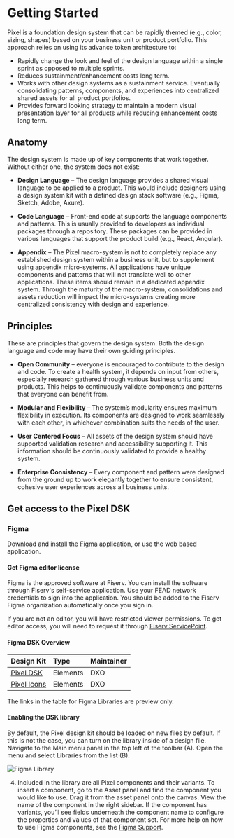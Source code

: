 # Getting Started

Pixel is a foundation design system that can be rapidly themed (e.g., color, sizing, shapes) based on your business unit or product portfolio. This approach relies on using its advance token architecture to:

- Rapidly change the look and feel of the design language within a single sprint as opposed to multiple sprints.
- Reduces sustainment/enhancement costs long term.
- Works with other design systems as a sustainment service. Eventually consolidating patterns, components, and experiences into centralized shared assets for all product portfolios.
- Provides forward looking strategy to maintain a modern visual presentation layer for all products while reducing enhancement costs long term.

## Anatomy

The design system is made up of key components that work together. Without either one, the system does not exist:

- **Design Language** – The design language provides a shared visual language to be applied to a product. This would include designers using a design system kit with a defined design stack software (e.g., Figma, Sketch, Adobe, Axure).

- **Code Language** – Front-end code at supports the language components and patterns. This is usually provided to developers as individual packages through a repository. These packages can be provided in various languages that support the product build (e.g., React, Angular).

- **Appendix** – The Pixel macro-system is not to completely replace any established design system within a business unit, but to supplement using appendix micro-systems. All applications have unique components and patterns that will not translate well to other applications. These items should remain in a dedicated appendix system. Through the maturity of the macro-system, consolidations and assets reduction will impact the micro-systems creating more centralized consistency with design and experience.

## Principles

These are principles that govern the design system. Both the design language and code may have their own guiding principles.

- **Open Community** – everyone is encouraged to contribute to the design and code. To create a health system, it depends on input from others, especially research gathered through various business units and products. This helps to continuously validate components and patterns that everyone can benefit from.

- **Modular and Flexibility** – The system’s modularity ensures maximum flexibility in execution. Its components are designed to work seamlessly with each other, in whichever combination suits the needs of the user.

- **User Centered Focus** – All assets of the design system should have supported validation research and accessibility supporting it. This information should be continuously validated to provide a healthy system.

- **Enterprise Consistency** – Every component and pattern were designed from the ground up to work elegantly together to ensure consistent, cohesive user experiences across all business units.

## Get access to the Pixel DSK

### Figma

Download and install the [Figma](https://www.figma.com/) application, or use the web based application.

#### Get Figma editor license

Figma is the approved software at Fiserv. You can install the software through Fiserv's self-service application. Use your FEAD network credentials to sign into the application. You should be added to the Fiserv Figma organization automatically once you sign in. 

If you are not an editor, you will have restricted viewer permissions. To get editor access, you will need to request it through [Fiserv ServicePoint](https://fiservservicepoint.fiservapps.com/nav_to.do?uri=/com.glideapp.servicecatalog_cat_item_view.do?v%3D1%26sysparm_id%3D121e6a341bcc6110f203dc27b04bcb96%26sysparm_link_parent%3Daba18e41375742007ab3a503b3990e82%26sysparm_catalog%3De0d08b13c3330100c8b837659bba8fb4%26sysparm_catalog_view%3Dcatalog_default%26sysparm_view%3Dtext_search).

#### Figma DSK Overview

| Design Kit | Type | Maintainer |
| :--------- | :--- | :--------- |
| [Pixel DSK](https://www.figma.com/file/6zmtdqZDIEYrjFq8HTiBnb/Pixel-Components?type=design&node-id=152:15&mode=design&t=quJcsfx7ME1sfAX9-1) | Elements | DXO |
| [Pixel Icons](https://www.figma.com/file/OPorao293rFIlEJmRlxLtf/Pixel-Icons?type=design&node-id=0:1&mode=design&t=VIshELw7sV0bMEVy-1) | Elements | DXO |

The links in the table for Figma Libraries are preview only.

#### Enabling the DSK library

By default, the Pixel design kit should be loaded on new files by default. If this is not the case, you can turn on the library inside of a design file. Navigate to the Main menu panel in the top left of the toolbar (A). Open the menu and select Libraries from the list (B).

<img src="../images/getstarted/figma_library_selection.png" alt="Figma Library"/>


4. Included in the library are all Pixel components and their variants. To insert a component, go to the Asset panel and find the component you would like to use. Drag it from the asset panel onto the canvas. View the name of the component in the right sidebar. If the component has variants, you’ll see fields underneath the component name to configure the properties and values of that component set. For more help on how to use Figma components, see the [Figma Support](https://help.figma.com/hc/en-us/articles/360056440594-Create-and-use-variants#Use_variants).

 
